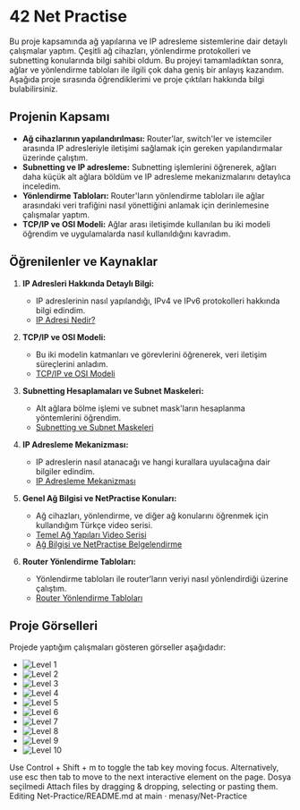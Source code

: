 # 42 Net Practise

Bu proje kapsamında ağ yapılarına ve IP adresleme sistemlerine dair detaylı çalışmalar yaptım. Çeşitli ağ cihazları, yönlendirme protokolleri ve subnetting konularında bilgi sahibi oldum. Bu projeyi tamamladıktan sonra, ağlar ve yönlendirme tabloları ile ilgili çok daha geniş bir anlayış kazandım. Aşağıda proje sırasında öğrendiklerimi ve proje çıktıları hakkında bilgi bulabilirsiniz.

## Projenin Kapsamı

- **Ağ cihazlarının yapılandırılması:** Router'lar, switch'ler ve istemciler arasında IP adresleriyle iletişimi sağlamak için gereken yapılandırmalar üzerinde çalıştım.
- **Subnetting ve IP adresleme:** Subnetting işlemlerini öğrenerek, ağları daha küçük alt ağlara böldüm ve IP adresleme mekanizmalarını detaylıca inceledim.
- **Yönlendirme Tabloları:** Router'ların yönlendirme tabloları ile ağlar arasındaki veri trafiğini nasıl yönettiğini anlamak için derinlemesine çalışmalar yaptım.
- **TCP/IP ve OSI Modeli:** Ağlar arası iletişimde kullanılan bu iki modeli öğrendim ve uygulamalarda nasıl kullanıldığını kavradım.

## Öğrenilenler ve Kaynaklar

1. **IP Adresleri Hakkında Detaylı Bilgi:**
   - IP adreslerinin nasıl yapılandığı, IPv4 ve IPv6 protokolleri hakkında bilgi edindim.
   - [IP Adresi Nedir?](https://www.kaspersky.com.tr/resource-center/definitions/what-is-an-ip-address)

2. **TCP/IP ve OSI Modeli:**
   - Bu iki modelin katmanları ve görevlerini öğrenerek, veri iletişim süreçlerini anladım.
   - [TCP/IP ve OSI Modeli](https://medium.com/@melisaaktuna/tcp-ip-nedir-617614858837)

3. **Subnetting Hesaplamaları ve Subnet Maskeleri:**
   - Alt ağlara bölme işlemi ve subnet mask'ların hesaplanma yöntemlerini öğrendim.
   - [Subnetting ve Subnet Maskeleri](https://bidb.itu.edu.tr/seyir-defteri/blog/2013/09/07/alt-aglara-bolme-subnetting)

4. **IP Adresleme Mekanizması:**
   - IP adreslerin nasıl atanacağı ve hangi kurallara uyulacağına dair bilgiler edindim.
   - [IP Adresleme Mekanizması](https://avys.omu.edu.tr/storage/app/public/emrecan/94610/11_ip-adresleme-mekanizmasi.pdf)

5. **Genel Ağ Bilgisi ve NetPractise Konuları:**
   - Ağ cihazları, yönlendirme, ve diğer ağ konularını öğrenmek için kullandığım Türkçe video serisi.
   - [Temel Ağ Yapıları Video Serisi](https://youtube.com/playlist?list=PLe-saRM3WlvNJFG4DfwYzTL9P20M6DPHj&si=elcdnDaOxjCkkSeB)
   - [Ağ Bilgisi ve NetPractise Belgelendirme](https://www.linuxdersleri.net/temel-network)

6. **Router Yönlendirme Tabloları:**
   - Yönlendirme tabloları ile router’ların veriyi nasıl yönlendirdiği üzerine çalıştım.
   - [Router Yönlendirme Tabloları](https://firatesatoglu.medium.com/y%C3%B6nlendirme-algoritmalar%C4%B1-nelerdir-router-y%C3%B6nlendirmeyi-nelere-g%C3%B6re-yapar-routing-algorithms-cdc553ab72c4)

## Proje Görselleri

Projede yaptığım çalışmaları gösteren görseller aşağıdadır:

- ![Level 1](https://github.com/menasy/NetPractice/blob/main/Levels_Png/level1.png)
- ![Level 2](https://github.com/menasy/NetPractice/blob/main/Levels_Png/level2.png)
- ![Level 3](https://github.com/menasy/NetPractice/blob/main/Levels_Png/level3.png)
- ![Level 4](https://github.com/menasy/NetPractice/blob/main/Levels_Png/level4.png)
- ![Level 5](https://github.com/menasy/NetPractice/blob/main/Levels_Png/level5.png)
- ![Level 6](https://github.com/menasy/NetPractice/blob/main/Levels_Png/level6.png)
- ![Level 7](https://github.com/menasy/NetPractice/blob/main/Levels_Png/level7.png)
- ![Level 8](https://github.com/menasy/NetPractice/blob/main/Levels_Png/level8.png)
- ![Level 9](https://github.com/menasy/NetPractice/blob/main/Levels_Png/level9.png)
- ![Level 10](https://github.com/menasy/NetPractice/blob/main/Levels_Png/level10.png)

Use Control + Shift + m to toggle the tab key moving focus. Alternatively, use esc then tab to move to the next interactive element on the page.
Dosya seçilmedi
Attach files by dragging & dropping, selecting or pasting them.
Editing Net-Practice/README.md at main · menasy/Net-Practice 
